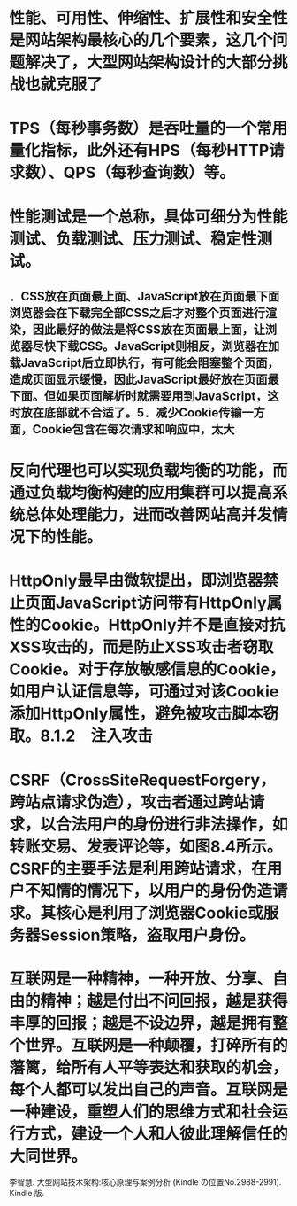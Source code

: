 # 性能、可用性、伸缩性、扩展性和安全性是网站架构最核心的几个要素，这几个问题解决了，大型网站架构设计的大部分挑战也就克服了

# TPS（每秒事务数）是吞吐量的一个常用量化指标，此外还有HPS（每秒HTTP请求数）、QPS（每秒查询数）等。

# 性能测试是一个总称，具体可细分为性能测试、负载测试、压力测试、稳定性测试。

## ．CSS放在页面最上面、JavaScript放在页面最下面浏览器会在下载完全部CSS之后才对整个页面进行渲染，因此最好的做法是将CSS放在页面最上面，让浏览器尽快下载CSS。JavaScript则相反，浏览器在加载JavaScript后立即执行，有可能会阻塞整个页面，造成页面显示缓慢，因此JavaScript最好放在页面最下面。但如果页面解析时就需要用到JavaScript，这时放在底部就不合适了。5．减少Cookie传输一方面，Cookie包含在每次请求和响应中，太大

# 反向代理也可以实现负载均衡的功能，而通过负载均衡构建的应用集群可以提高系统总体处理能力，进而改善网站高并发情况下的性能。

# HttpOnly最早由微软提出，即浏览器禁止页面JavaScript访问带有HttpOnly属性的Cookie。HttpOnly并不是直接对抗XSS攻击的，而是防止XSS攻击者窃取Cookie。对于存放敏感信息的Cookie，如用户认证信息等，可通过对该Cookie添加HttpOnly属性，避免被攻击脚本窃取。8.1.2　注入攻击

# CSRF（CrossSiteRequestForgery，跨站点请求伪造），攻击者通过跨站请求，以合法用户的身份进行非法操作，如转账交易、发表评论等，如图8.4所示。CSRF的主要手法是利用跨站请求，在用户不知情的情况下，以用户的身份伪造请求。其核心是利用了浏览器Cookie或服务器Session策略，盗取用户身份。

# 互联网是一种精神，一种开放、分享、自由的精神；越是付出不问回报，越是获得丰厚的回报；越是不设边界，越是拥有整个世界。互联网是一种颠覆，打碎所有的藩篱，给所有人平等表达和获取的机会，每个人都可以发出自己的声音。互联网是一种建设，重塑人们的思维方式和社会运行方式，建设一个人和人彼此理解信任的大同世界。

李智慧. 大型网站技术架构:核心原理与案例分析 (Kindle の位置No.2988-2991). Kindle 版. 
